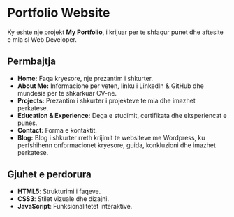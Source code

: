 # Portfolio Website

Ky eshte nje projekt **My Portfolio**, i krijuar per te shfaqur punet dhe aftesite e mia si Web Developer.

## Permbajtja
- **Home:** Faqa kryesore, nje prezantim i shkurter.
- **About Me:** Informacione per veten, linku i LinkedIn & GitHub dhe mundesia per te shkarkuar CV-ne.
- **Projects:** Prezantim i shkurter i projekteve te mia dhe imazhet perkatese.
- **Education & Experience:** Dega e studimit, certifikata dhe eksperiencat e punes.
- **Contact:** Forma e kontaktit.
- **Blog:** Blog i shkurter rreth krijimit te websiteve me Wordpress, ku perfshihenn onformacionet kryesore, guida, konkluzioni dhe imazhet perkatese.

## Gjuhet e perdorura
- **HTML5**: Strukturimi i faqeve.
- **CSS3**: Stilet vizuale dhe dizajni.
- **JavaScript**: Funksionalitetet interaktive.
